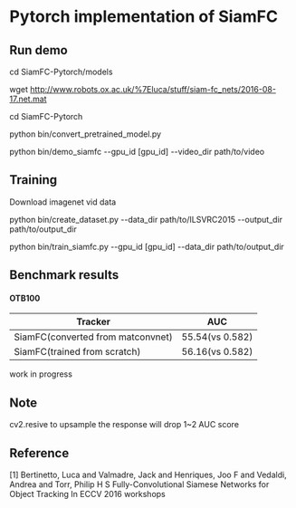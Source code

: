 # Pytorch implementation of SiamFC

## Run demo
cd SiamFC-Pytorch/models

wget http://www.robots.ox.ac.uk/%7Eluca/stuff/siam-fc_nets/2016-08-17.net.mat

cd SiamFC-Pytorch

python bin/convert_pretrained_model.py

python bin/demo_siamfc --gpu_id [gpu_id] --video_dir path/to/video

## Training
Download imagenet vid data

python bin/create_dataset.py --data_dir path/to/ILSVRC2015 --output_dir path/to/output_dir

python bin/train_siamfc.py --gpu_id [gpu_id] --data_dir path/to/output_dir

## Benchmark results
#### OTB100

| Tracker 			    | AUC            |
| --------------------------------- | -------------- |
| SiamFC(converted from matconvnet) | 55.54(vs 0.582)|
| SiamFC(trained from scratch)      | 56.16(vs 0.582)|

work in progress

## Note
cv2.resive to upsample the response will drop 1~2 AUC score



## Reference
[1] Bertinetto, Luca and Valmadre, Jack and Henriques, Joo F and Vedaldi, Andrea and Torr, Philip H S
		Fully-Convolutional Siamese Networks for Object Tracking
		In ECCV 2016 workshops
